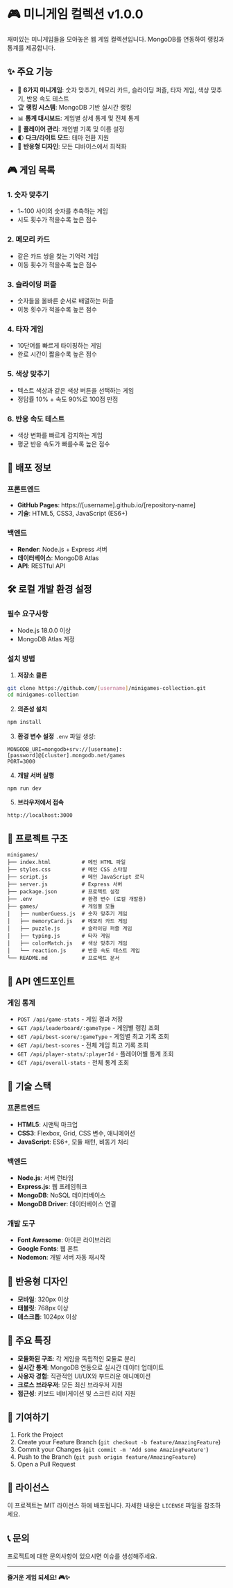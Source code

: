 # 🎮 미니게임 컬렉션 v1.0.0

재미있는 미니게임들을 모아놓은 웹 게임 컬렉션입니다. MongoDB를 연동하여 랭킹과 통계를 제공합니다.

## ✨ 주요 기능

- 🎯 **6가지 미니게임**: 숫자 맞추기, 메모리 카드, 슬라이딩 퍼즐, 타자 게임, 색상 맞추기, 반응 속도 테스트
- 🏆 **랭킹 시스템**: MongoDB 기반 실시간 랭킹
- 📊 **통계 대시보드**: 게임별 상세 통계 및 전체 통계
- 👤 **플레이어 관리**: 개인별 기록 및 이름 설정
- 🌓 **다크/라이트 모드**: 테마 전환 지원
- 📱 **반응형 디자인**: 모든 디바이스에서 최적화

## 🎮 게임 목록

### 1. 숫자 맞추기
- 1~100 사이의 숫자를 추측하는 게임
- 시도 횟수가 적을수록 높은 점수

### 2. 메모리 카드
- 같은 카드 쌍을 찾는 기억력 게임
- 이동 횟수가 적을수록 높은 점수

### 3. 슬라이딩 퍼즐
- 숫자들을 올바른 순서로 배열하는 퍼즐
- 이동 횟수가 적을수록 높은 점수

### 4. 타자 게임
- 10단어를 빠르게 타이핑하는 게임
- 완료 시간이 짧을수록 높은 점수

### 5. 색상 맞추기
- 텍스트 색상과 같은 색상 버튼을 선택하는 게임
- 정답률 10% + 속도 90%로 100점 만점

### 6. 반응 속도 테스트
- 색상 변화를 빠르게 감지하는 게임
- 평균 반응 속도가 빠를수록 높은 점수

## 🚀 배포 정보

### 프론트엔드
- **GitHub Pages**: https://[username].github.io/[repository-name]
- **기술**: HTML5, CSS3, JavaScript (ES6+)

### 백엔드
- **Render**: Node.js + Express 서버
- **데이터베이스**: MongoDB Atlas
- **API**: RESTful API

## 🛠️ 로컬 개발 환경 설정

### 필수 요구사항
- Node.js 18.0.0 이상
- MongoDB Atlas 계정

### 설치 방법

1. **저장소 클론**
```bash
git clone https://github.com/[username]/minigames-collection.git
cd minigames-collection
```

2. **의존성 설치**
```bash
npm install
```

3. **환경 변수 설정**
`.env` 파일 생성:
```env
MONGODB_URI=mongodb+srv://[username]:[password]@[cluster].mongodb.net/games
PORT=3000
```

4. **개발 서버 실행**
```bash
npm run dev
```

5. **브라우저에서 접속**
```
http://localhost:3000
```

## 📁 프로젝트 구조

```
minigames/
├── index.html          # 메인 HTML 파일
├── styles.css          # 메인 CSS 스타일
├── script.js           # 메인 JavaScript 로직
├── server.js           # Express 서버
├── package.json        # 프로젝트 설정
├── .env                # 환경 변수 (로컬 개발용)
├── games/              # 게임별 모듈
│   ├── numberGuess.js  # 숫자 맞추기 게임
│   ├── memoryCard.js   # 메모리 카드 게임
│   ├── puzzle.js       # 슬라이딩 퍼즐 게임
│   ├── typing.js       # 타자 게임
│   ├── colorMatch.js   # 색상 맞추기 게임
│   └── reaction.js     # 반응 속도 테스트 게임
└── README.md           # 프로젝트 문서
```

## 🔧 API 엔드포인트

### 게임 통계
- `POST /api/game-stats` - 게임 결과 저장
- `GET /api/leaderboard/:gameType` - 게임별 랭킹 조회
- `GET /api/best-score/:gameType` - 게임별 최고 기록 조회
- `GET /api/best-scores` - 전체 게임 최고 기록 조회
- `GET /api/player-stats/:playerId` - 플레이어별 통계 조회
- `GET /api/overall-stats` - 전체 통계 조회

## 🎯 기술 스택

### 프론트엔드
- **HTML5**: 시맨틱 마크업
- **CSS3**: Flexbox, Grid, CSS 변수, 애니메이션
- **JavaScript**: ES6+, 모듈 패턴, 비동기 처리

### 백엔드
- **Node.js**: 서버 런타임
- **Express.js**: 웹 프레임워크
- **MongoDB**: NoSQL 데이터베이스
- **MongoDB Driver**: 데이터베이스 연결

### 개발 도구
- **Font Awesome**: 아이콘 라이브러리
- **Google Fonts**: 웹 폰트
- **Nodemon**: 개발 서버 자동 재시작

## 📱 반응형 디자인

- **모바일**: 320px 이상
- **태블릿**: 768px 이상
- **데스크톱**: 1024px 이상

## 🌟 주요 특징

- **모듈화된 구조**: 각 게임을 독립적인 모듈로 분리
- **실시간 통계**: MongoDB 연동으로 실시간 데이터 업데이트
- **사용자 경험**: 직관적인 UI/UX와 부드러운 애니메이션
- **크로스 브라우저**: 모든 최신 브라우저 지원
- **접근성**: 키보드 네비게이션 및 스크린 리더 지원

## 🤝 기여하기

1. Fork the Project
2. Create your Feature Branch (`git checkout -b feature/AmazingFeature`)
3. Commit your Changes (`git commit -m 'Add some AmazingFeature'`)
4. Push to the Branch (`git push origin feature/AmazingFeature`)
5. Open a Pull Request

## 📄 라이선스

이 프로젝트는 MIT 라이선스 하에 배포됩니다. 자세한 내용은 `LICENSE` 파일을 참조하세요.

## 📞 문의

프로젝트에 대한 문의사항이 있으시면 이슈를 생성해주세요.

---

**즐거운 게임 되세요! 🎮✨**
